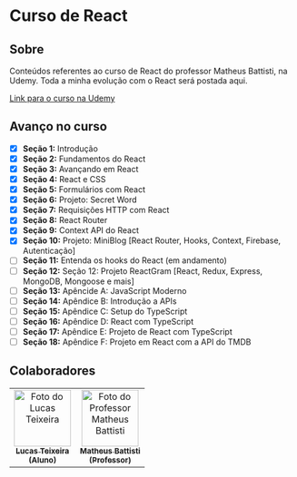 # Curso de React

## Sobre

Conteúdos referentes ao curso de React do professor Matheus Battisti, na Udemy. Toda a minha evolução com o React será postada aqui.

[Link para o curso na Udemy](https://www.udemy.com/course/react-do-zero-a-maestria-c-hooks-router-api-projetos/)

## Avanço no curso

- [x] **Seção 1:**  Introdução
- [x] **Seção 2:**  Fundamentos do React
- [x] **Seção 3:**  Avançando em React
- [x] **Seção 4:**  React e CSS
- [x] **Seção 5:**  Formulários com React
- [x] **Seção 6:**  Projeto: Secret Word
- [x] **Seção 7:**  Requisições HTTP com React
- [x] **Seção 8:**  React Router
- [x] **Seção 9:**  Context API do React
- [x] **Seção 10:** Projeto: MiniBlog [React Router, Hooks, Context, Firebase, Autenticação]
- [ ] **Seção 11:** Entenda os hooks do React (em andamento)
- [ ] **Seção 12:** Seção 12: Projeto ReactGram [React, Redux, Express, MongoDB, Mongoose e mais]
- [ ] **Seção 13:** Apêncide A: JavaScript Moderno
- [ ] **Seção 14:** Apêndice B: Introdução a APIs
- [ ] **Seção 15:** Apêndice C: Setup do TypeScript
- [ ] **Seção 16:** Apêndice D: React com TypeScript
- [ ] **Seção 17:** Apêndice E: Projeto de React com TypeScript
- [ ] **Seção 18:** Apêndice F: Projeto em React com a API do TMDB

## Colaboradores

<table>
  <tr>
    <td align="center">
      <a href="https://github.com/LucasTMB" target="_blank">
        <img src="https://avatars.githubusercontent.com/u/94722696?v=4" width="100px;" alt="Foto do Lucas Teixeira"/><br>
        <sub>
          <b>Lucas Teixeira</b>
          <br>
          <b>(Aluno)</b>
        </sub>
      </a>
    </td>
    <td align="center">
      <a href="https://github.com/matheusbattisti" target="_blank">
        <img src="https://avatars.githubusercontent.com/u/11837941?v=4" width="100px;" alt="Foto do Professor Matheus Battisti"/><br>
        <sub>
          <b>Matheus Battisti</b>
          <br>
          <b>(Professor)</b>
        </sub>
      </a>
    </td>
  </tr>
</table>
